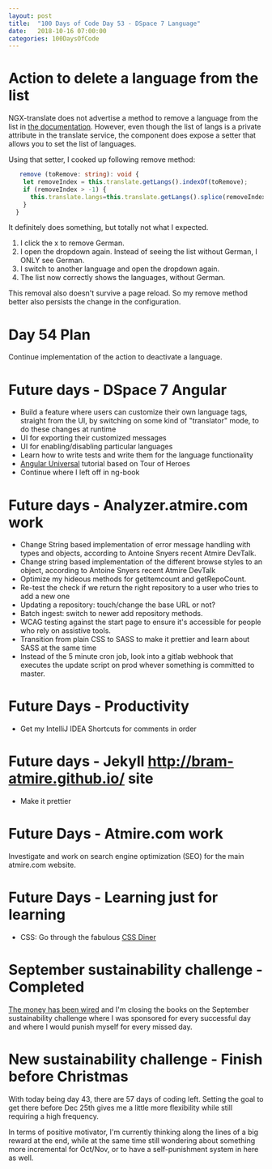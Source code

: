 ```yaml
---
layout: post
title:  "100 Days of Code Day 53 - DSpace 7 Language"
date:   2018-10-16 07:00:00
categories: 100DaysOfCode
---
```


# Action to delete a language from the list

NGX-translate does not advertise a method to remove a language from the list in [the documentation](https://github.com/ngx-translate/core).
However, even though the list of langs is a private attribute in the translate service, the component does expose a setter that allows you to set the list of languages.

Using that setter, I cooked up following remove method:

```typescript
   remove (toRemove: string): void {
    let removeIndex = this.translate.getLangs().indexOf(toRemove);
    if (removeIndex > -1) {
      this.translate.langs=this.translate.getLangs().splice(removeIndex, 1);
    }
  }
```

It definitely does something, but totally not what I expected.
1. I click the x to remove German.
2. I open the dropdown again. Instead of seeing the list without German, I ONLY see German.
3. I switch to another language and open the dropdown again.
4. The list now correctly shows the languages, without German.

This removal also doesn't survive a page reload. So my remove method better also persists the change in the configuration.

# Day 54 Plan

Continue implementation of the action to deactivate a language.

# Future days - DSpace 7 Angular

* Build a feature where users can customize their own language tags, straight from the UI, by switching on some kind of "translator" mode, to do these changes at runtime
* UI for exporting their customized messages
* UI for enabling/disabling particular languages
* Learn how to write tests and write them for the language functionality
* [Angular Universal](https://angular.io/guide/universal) tutorial based on Tour of Heroes
* Continue where I left off in ng-book

# Future days - Analyzer.atmire.com work

* Change String based implementation of error message handling with types and objects, according to Antoine Snyers recent Atmire DevTalk.
* Change string based implementation of the different browse styles to an object, according to Antoine Snyers recent Atmire DevTalk
* Optimize my hideous methods for getItemcount and getRepoCount.
* Re-test the check if we return the right repository to a user who tries to add a new one
* Updating a repository: touch/change the base URL or not?
* Batch ingest: switch to newer add repository methods.
* WCAG testing against the start page to ensure it's accessible for people who rely on assistive tools.
* Transition from plain CSS to SASS to make it prettier and learn about SASS at the same time
* Instead of the 5 minute cron job, look into a gitlab webhook that executes the update script on prod whever something is committed to master.

# Future Days - Productivity

* Get my IntelliJ IDEA Shortcuts for comments in order

# Future days - Jekyll http://bram-atmire.github.io/ site

* Make it prettier

# Future Days - Atmire.com work

Investigate and work on search engine optimization (SEO) for the main atmire.com website.

# Future Days - Learning just for learning

* CSS: Go through the fabulous [CSS Diner](https://flukeout.github.io/)

# September sustainability challenge - Completed

[The money has been wired](https://my.charitywater.org/bram-luyten/code-for-water) and I'm closing the books on the September sustainability challenge where I was sponsored for every successful day and where I would punish myself for every missed day.

# New sustainability challenge - Finish before Christmas

With today being day 43, there are 57 days of coding left. Setting the goal to get there before Dec 25th gives me a little more flexibility while still requiring a high frequency.

In terms of positive motivator, I'm currently thinking along the lines of a big reward at the end, while at the same time still wondering about something more incremental for Oct/Nov, or to have a self-punishment system in here as well.